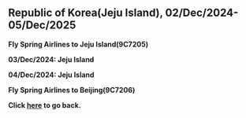 ## Republic of Korea(Jeju Island), 02/Dec/2024-05/Dec/2025

**Fly Spring Airlines to Jeju Island(9C7205)**

**03/Dec/2024: Jeju Island**

**04/Dec/2024: Jeju Island**

**Fly Spring Airlines to Beijing(9C7206)**

**Click [here](https://wqgcx.github.io/transport/) to go back.**
